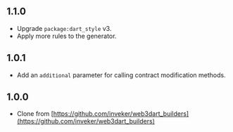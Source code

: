 ## 1.1.0

- Upgrade `package:dart_style` v3.
- Apply more rules to the generator.

## 1.0.1

- Add an `additional` parameter for calling contract modification methods.

## 1.0.0

- Clone from [https://github.com/inveker/web3dart_builders](https://github.com/inveker/web3dart_builders)
